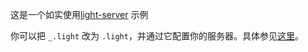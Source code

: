 这是一个如实使用[light-server](https://github.com/wheasy/light-server) 示例


你可以把 `_.light` 改为 `.light`，并通过它配置你的服务器。具体参见[这里](https://github.com/wheasy/light-server#user-content-light-详解)。